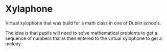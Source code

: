 # Xylaphone

Virtual xylophone that was build for a math class in one of Dublin schools.

The idea is that pupils will need to solve mathematical problems to get a sequence of numbers that is then entered to the virtual xylophone to get a melody.
 
